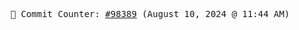 <p align="center">
    <samp>
        📮 Commit Counter: <a href="https://github.com/Javascript-void0/Javascript-void0/commits/main">#98389</a> (August 10, 2024 @ 11:44 AM)
    </samp>
</p>